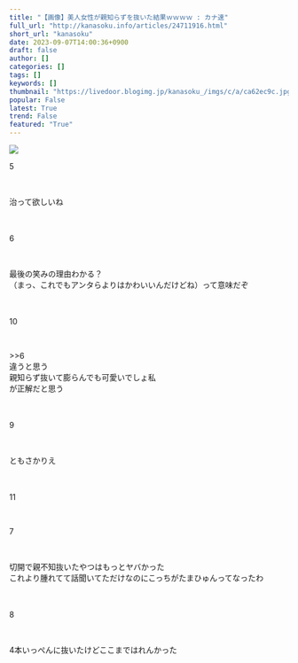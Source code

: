 ```yaml
---
title: "【画像】美人女性が親知らずを抜いた結果ｗｗｗｗ : カナ速"
full_url: "http://kanasoku.info/articles/24711916.html"
short_url: "kanasoku"
date: 2023-09-07T14:00:36+0900
draft: false
author: []
categories: []
tags: []
keywords: []
thumbnail: "https://livedoor.blogimg.jp/kanasoku_/imgs/c/a/ca62ec9c.jpg"
popular: False
latest: True
trend: False
featured: "True"
---
```


![](https://livedoor.blogimg.jp/kanasoku_/imgs/c/a/ca62ec9c.jpg)

<div><p class="num">5</p> <br> <p class="tto">治って欲しいね<br> <br> <br> </p><p class="num">6</p> <br> <p class="ako">最後の笑みの理由わかる？<br> （まっ、これでもアンタらよりはかわいいんだけどね）って意味だぞ<br> <br> <br> </p><p class="num">10</p> <br> <p class="aoo">>>6<br> 違うと思う<br> 親知らず抜いて膨らんでも可愛いでしょ私<br> が正解だと思う<br> <br> <br> </p><p class="num">9</p> <br> <p class="tto">ともさかりえ<br> <br> <br> </p><p class="num">11</p> <br> <p class="num">7</p> <br> <p class="tto">切開で親不知抜いたやつはもっとヤバかった<br> これより腫れてて話聞いてただけなのにこっちがたまひゅんってなったわ<br> <br> <br> </p><p class="num">8</p> <br> <p class="akoo">4本いっぺんに抜いたけどここまではれんかった<br> <br> <br> </p><br> <p align="center"> </p> </div>